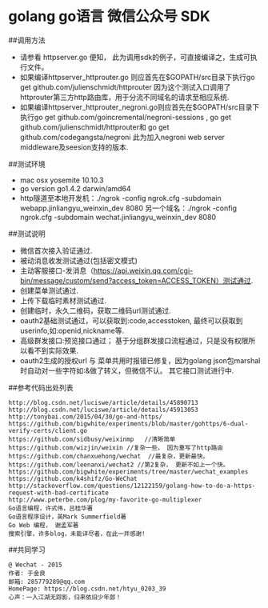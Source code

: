 # golang go语言 微信公众号 SDK
    

##调用方法

* 请参看 httpserver.go 便知， 此为调用sdk的例子，可直接编译之，生成可执行文件。
* 如果编译httpserver_httprouter.go 则应首先在$GOPATH/src目录下执行go get github.com/julienschmidt/httprouter
    因为这个测试入口调用了httprouter第三方http路由库，用于分流不同域名的请求至相应系统.
* 如果编译httpserver_httprouter_negroni.go则应首先在$GOPATH/src目录下执行go get                                            github.com/goincremental/negroni-sessions , go get github.com/julienschmidt/httprouter和 go get github.com/codegangsta/negroni 此为加入negroni web server      middleware及seesion支持的版本.

##测试环境

* mac osx yosemite 10.10.3
* go version go1.4.2 darwin/amd64
* http隧道至本地开发机：./ngrok -config ngrok.cfg  -subdomain webapp.jinliangyu_weinxin_dev 8080  另一个域名：./ngrok -config ngrok.cfg  -subdomain wechat.jinliangyu_weinxin_dev 8080

##测试说明

* 微信首次接入验证通过.
* 被动消息收发测试通过(包括密文模式)
* 主动客服接口-发消息（https://api.weixin.qq.com/cgi-bin/message/custom/send?access_token=ACCESS_TOKEN）测试通过.
* 创建菜单测试通过.
* 上传下载临时素材测试通过.
* 创建临时，永久二维码，获取二维码url测试通过.
* oauth2基础测试通过，可以获取到:code,accesstoken, 最终可以获取到userinfo,如:openid,nickname等. 
* 高级群发接口:预览接口通过； 基于分组群发接口流程通过，只是没有权限所以看不到实际效果.
* oauth2生成的授权url 与 菜单共用时报错已修复，因为golang json包marshal时自动对一些字符如:&做了转义，但微信不认。
 其它接口测试进行中.


##参考代码出处列表

    http://blog.csdn.net/luciswe/article/details/45890713
    http://blog.csdn.net/luciswe/article/details/45913053
    http://tonybai.com/2015/04/30/go-and-https/
    https://github.com/bigwhite/experiments/blob/master/gohttps/6-dual-verify-certs/client.go
    https://github.com/sidbusy/weixinmp   //清晰简单
    https://github.com/wizjin/weixin //复杂一些， 因为重写了http路由
    https://github.com/chanxuehong/wechat  //最复杂，更新最快。
    https://github.com/leenanxi/wechat2 //第2复杂， 更新不如上一个快。
    https://github.com/bigwhite/experiments/tree/master/wechat_examples
    https://github.com/k4shifz/Go-WeChat
    http://stackoverflow.com/questions/12122159/golang-how-to-do-a-https-request-with-bad-certificate
    http://www.peterbe.com/plog/my-favorite-go-multiplexer
    Go语言编程，许式伟，吕桂华著
    Go语言程序设计，英Mark Summerfield著
    Go Web 编程， 谢孟军著
    搜索引擎，许多blog，未能详尽者，在此一并感谢!

##共同学习

    @ Wechat - 2015
    作者: 于金良
    邮箱: 285779289@qq.com
    HomePage: https://blog.csdn.net/htyu_0203_39
    心声：一入江湖无踪影，归来依旧少年郎！
